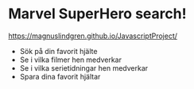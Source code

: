 # Marvel SuperHero search!

https://magnuslindgren.github.io/JavascriptProject/

- Sök på din favorit hjälte
- Se i vilka filmer hen medverkar
- Se i vilka serietidningar hen medverkar 
- Spara dina favorit hjältar